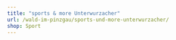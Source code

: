 ```yaml
---
title: "sports & more Unterwurzacher"
url: /wald-im-pinzgau/sports-und-more-unterwurzacher/
shop: Sport
---
```

